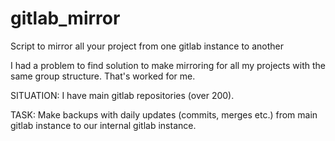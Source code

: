 # gitlab_mirror
Script to mirror all your project from one gitlab instance to another

I had a problem to find solution to make mirroring for all my projects with the same group structure. That's worked for me.

SITUATION:
I have main gitlab repositories (over 200).

TASK:
Make backups with daily updates (commits, merges etc.) from main gitlab instance to our internal gitlab instance.
